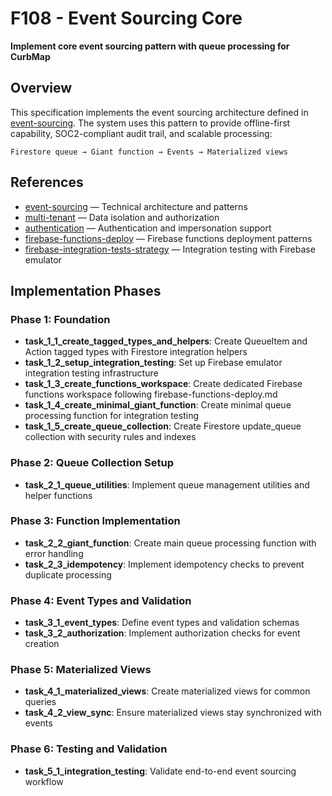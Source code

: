 # F108 - Event Sourcing Core

**Implement core event sourcing pattern with queue processing for CurbMap**

## Overview

This specification implements the event sourcing architecture defined in [event-sourcing]. The
system uses this pattern to provide offline-first capability, SOC2-compliant audit trail, and scalable processing:

    Firestore queue → Giant function → Events → Materialized views

## References

- [event-sourcing] — Technical architecture and patterns
- [multi-tenant] — Data isolation and authorization
- [authentication] — Authentication and impersonation support
- [firebase-functions-deploy] — Firebase functions deployment patterns
- [firebase-integration-tests-strategy] — Integration testing with Firebase emulator

## Implementation Phases

### Phase 1: Foundation

- **task_1_1_create_tagged_types_and_helpers**: Create QueueItem and Action tagged types with Firestore
  integration helpers
- **task_1_2_setup_integration_testing**: Set up Firebase emulator integration testing infrastructure
- **task_1_3_create_functions_workspace**: Create dedicated Firebase functions workspace following
  firebase-functions-deploy.md
- **task_1_4_create_minimal_giant_function**: Create minimal queue processing function for integration testing
- **task_1_5_create_queue_collection**: Create Firestore update_queue collection with security rules and indexes

### Phase 2: Queue Collection Setup

- **task_2_1_queue_utilities**: Implement queue management utilities and helper functions

### Phase 3: Function Implementation

- **task_2_2_giant_function**: Create main queue processing function with error handling
- **task_2_3_idempotency**: Implement idempotency checks to prevent duplicate processing

### Phase 4: Event Types and Validation

- **task_3_1_event_types**: Define event types and validation schemas
- **task_3_2_authorization**: Implement authorization checks for event creation

### Phase 5: Materialized Views

- **task_4_1_materialized_views**: Create materialized views for common queries
- **task_4_2_view_sync**: Ensure materialized views stay synchronized with events

### Phase 6: Testing and Validation

- **task_5_1_integration_testing**: Validate end-to-end event sourcing workflow

[authentication]: ../../docs/architecture/authentication.md
[event-sourcing]: ../../docs/architecture/event-sourcing.md
[multi-tenant]: ../../docs/architecture/multi-tenant.md
[firebase-functions-deploy]: ../../docs/runbooks/firebase-functions-deploy.md
[firebase-integration-tests-strategy]: ../../docs/runbooks/firebase-integration-tests-strategy.md
